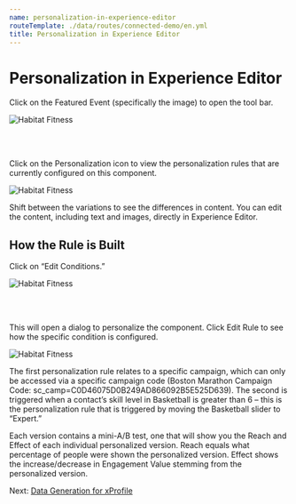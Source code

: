 ```yaml
---
name: personalization-in-experience-editor
routeTemplate: ./data/routes/connected-demo/en.yml
title: Personalization in Experience Editor
---
```


# Personalization in Experience Editor

Click on the Featured Event (specifically the image) to open the tool bar.

![Habitat Fitness](/assets/img/Personalization1.jpg)

<br/><br/>

Click on the Personalization icon to view the personalization rules that are currently configured on this component.

![Habitat Fitness](/assets/img/Personalization2.jpg)

Shift between the variations to see the differences in content. 
You can edit the content, including text and images, directly in Experience Editor.

## How the Rule is Built

Click on “Edit Conditions.”

![Habitat Fitness](/assets/img/Personalization3.jpg)

<br/><br/>

This will open a dialog to personalize the component. Click Edit Rule to see how the specific condition is configured.

![Habitat Fitness](/assets/img/Personalization4.jpg)

The first personalization rule relates to a specific campaign, which can only be accessed via a specific campaign code (Boston Marathon Campaign Code: sc_camp=C0D46075D0B249AD866092B5E525D639). The second is triggered when a contact’s skill level in Basketball is greater than 6 – this is the personalization rule that is triggered by moving the Basketball slider to “Expert.”

Each version contains a mini-A/B test, one that will show you the Reach and Effect of each individual personalized version. Reach equals what percentage of people were shown the personalized version. Effect shows the increase/decrease in Engagement Value stemming from the personalized version.

Next: [Data Generation for xProfile](/connected-demo/explore-sitecore/xprofile)